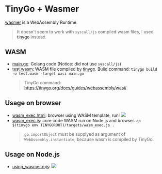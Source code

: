 # TinyGo + Wasmer

[wasmer](https://github.com/wasmerio/wasmer) is a WebAssembly Runtime.

> It doesn't seem to work with `syscall/js` compiled wasm files, I used [tinygo](https://tinygo.org/) instead.

## WASM

* [main.go](./main.go): Golang code (Notice: did not use `syscall/js`)
* [test.wasm](./test.wasm): WASM file compiled by [tinygo](https://tinygo.org/). Bulid command: `tinygo build -o test.wasm -target wasi main.go`
  > TinyGo command: https://tinygo.org/docs/guides/webassembly/wasi/

## Usage on browser

* [wasm_exec.html](./wasm_exec.html): browser using WASM template, run!
  ![](https://i.imgur.com/io5tJVO.png)
* [wasm_exec.js](./wasm_exec.js): core code WASM run on Node.js and browser. `cp $(tinygo env TINYGOROOT)/targets/wasm_exec.js .`
  > `go.importObject` must be supplyed as argument of  `WebAssembly.instantiate`, because wasm is compiled by TinyGo.

## Usage on Node.js

* [using_wasmer.mjs](./using_wasmer.mjs): 
  ![](https://i.imgur.com/EKcm1wu.png)
